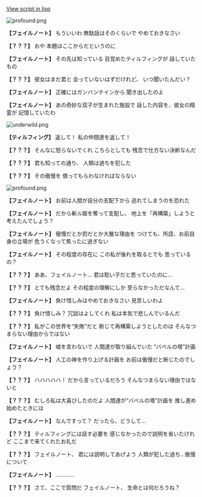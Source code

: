 [View script in lisp](../scripts/101102040.txt)

![profound.png](../images/backgrounds/profound.png)

**【フェイルノート】**
もういいわ
無駄話はそのくらいで
やめておきなさい

**【？？？】**
おや
本題はここからだというのに

**【フェイルノート】**
その先は知っている
目覚めたティルフィングが
話していたもの

**【？？？】**
彼女はまだ君と
会っていないはずだけれど、
いつ聞いたんだい？

**【フェイルノート】**
正確にはガンバンテインから
聞き出したのよ

**【フェイルノート】**
あの奇妙な双子が生まれた施設で
話した内容を、彼女の精霊が
記憶していたわ

![underwild.png](../images/backgrounds/underwild.png)

**【ティルフィング】**
返して！
私の仲間達を返して！

**【？？？】**
そんなに怒らないでくれ
こちらとしても
残念で仕方ない決断なんだ

**【？？？】**
君も知っての通り、
人類は過ちを犯した

**【？？？】**
その傲慢を
償ってもらわなければならない

![profound.png](../images/backgrounds/profound.png)

**【フェイルノート】**
お前は人間が自分の支配下から
逃れてしまうのを恐れた

**【フェイルノート】**
だから斬ル姫を奪って支配し、
地上を「再構築」しようと
考えたんでしょう？

**【フェイルノート】**
傲慢だとか罰だとか大層な理由を
つけても、所詮、お前自身の立場が
危うくなって焦ったに過ぎない

**【フェイルノート】**
その程度の存在に
この私が後れを取るとでも
思っているの？

**【？？？】**
ああ、フェイルノート…
君は聡い子だと思っていたのに…

**【？？？】**
とても残念だよ
その程度の理解にしか
至らなかっただなんて…

**【フェイルノート】**
負け惜しみはやめておきなさい
見苦しいわよ

**【？？？】**
負け惜しみ？
冗談はよしてくれ
私は本気で悲しんでいるんだ

**【？？？】**
私がこの世界を“失敗”だと
断じて再構築しようとしたのは
そんなつまらない理由からではない

**【フェイルノート】**
嘘を言わないで
人間達が取り組んでいた
“バベルの塔”計画

**【フェイルノート】**
人工の神を作り上げる計画を
お前は傲慢だと断じたのでしょう？

**【？？？】**
ハハハハハ！
だから言っているだろう
そんなつまらない理由ではないと

**【？？？】**
むしろ私は大喜びしたのだよ
人間達が“バベルの塔”計画を
推し進め始めたときには

**【フェイルノート】**
なんですって？
だったら、どうして…

**【？？？】**
ティルフィングには話す必要を
感じなかったので説明を省いたけれど
ここまで来てくれたお礼だ

**【？？？】**
フェイルノート、
君には説明してあげよう
人類が犯した過ち…傲慢について

**【フェイルノート】**
…………

**【？？？】**
さて、ここで質問だ
フェイルノート、
生命とは何だろうね？